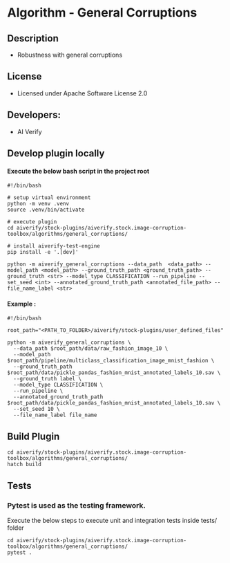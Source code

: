 # Algorithm - General Corruptions

## Description
* Robustness with general corruptions

## License
* Licensed under Apache Software License 2.0

## Developers:
* AI Verify

## Develop plugin locally
#### Execute the below bash script in the project root
```
#!/bin/bash

# setup virtual environment
python -m venv .venv
source .venv/bin/activate

# execute plugin
cd aiverify/stock-plugins/aiverify.stock.image-corruption-toolbox/algorithms/general_corruptions/

# install aiverify-test-engine 
pip install -e '.[dev]'

python -m aiverify_general_corruptions --data_path  <data_path> --model_path <model_path> --ground_truth_path <ground_truth_path> --ground_truth <str> --model_type CLASSIFICATION --run_pipeline --set_seed <int> --annotated_ground_truth_path <annotated_file_path> --file_name_label <str>

```
#### Example : 
```
#!/bin/bash

root_path="<PATH_TO_FOLDER>/aiverify/stock-plugins/user_defined_files"

python -m aiverify_general_corruptions \
  --data_path $root_path/data/raw_fashion_image_10 \
  --model_path $root_path/pipeline/multiclass_classification_image_mnist_fashion \
  --ground_truth_path $root_path/data/pickle_pandas_fashion_mnist_annotated_labels_10.sav \
  --ground_truth label \
  --model_type CLASSIFICATION \
  --run_pipeline \
  --annotated_ground_truth_path $root_path/data/pickle_pandas_fashion_mnist_annotated_labels_10.sav \
  --set_seed 10 \
  --file_name_label file_name
```

## Build Plugin
```
cd aiverify/stock-plugins/aiverify.stock.image-corruption-toolbox/algorithms/general_corruptions/
hatch build
```
## Tests
### Pytest is used as the testing framework.
Execute the below steps to execute unit and integration tests inside tests/ folder
```
cd aiverify/stock-plugins/aiverify.stock.image-corruption-toolbox/algorithms/general_corruptions/
pytest .
```
